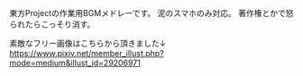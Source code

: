 東方Projectの作業用BGMメドレーです。
泥のスマホのみ対応。
著作権とかで怒られたらこっそり消す。

素敵なフリー画像はこちらから頂きました↓
https://www.pixiv.net/member_illust.php?mode=medium&illust_id=29206971

